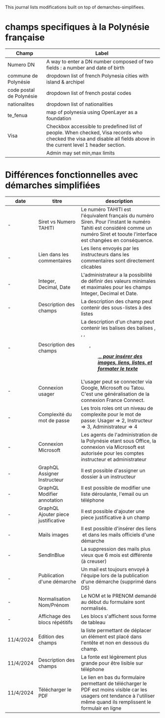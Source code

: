 This journal lists modifications built on top of demarches-simplifiees.

# champs specifiques à la Polynésie française

| Champ                    | Label                                                                                                                                                                 |
|--------------------------|-----------------------------------------------------------------------------------------------------------------------------------------------------------------------|
| Numero DN                | A way to enter a DN number composed of two fields : a number and date of birth                                                                                        |
| commune de Polynésie     | dropdown list of french Polynesia cities with island & archipel                                                                                                       |
| code postal de Polynésie | dropdown list of french postal codes                                                                                                                                  |
| nationalites             | dropdown list of nationalities                                                                                                                                        |
| te_fenua                 | map of polynesia using OpenLayer as a foundation                                                                                                                      |
| Visa                     | Checkbox accessible to predefined list of people. When checked, Visa records who checked the visa and disable all fields above in the current level 1 header section. |
|                          | Admin may set min,max limits                                                                                                                                          |

# Différences fonctionnelles avec démarches simplifiées

| date      | titre                               | description                                                                                                                                                                        |
|-----------|-------------------------------------|------------------------------------------------------------------------------------------------------------------------------------------------------------------------------------|
| -         | Siret vs Numero TAHITI              | Le numéro TAHITI est l'équivalent français du numéro Siren. Pour l'instant le numéro Tahiti est considéré comme un numéro Siret et tooute l'interface est changées en conséquence. |
| -         | Lien dans les commentaires          | Les liens envoyés par les instructeurs dans les commentaires sont directement clicables                                                                                            |
| -         | Integer, Decimal, Date              | L'administrateur a la possibilité de définir des valeurs minimales et maximales pour les champs Integer, Decimal et Date.                                                          |
| -         | Description des champs              | La description des champ peut contenir des sous-listes à des listes                                                                                                                |
| -         | Description des champs              | La description d'un champ peut contenir les balises des balises <img>, <a>, <font>, <ol>, <ul>,<b>,<u>,<i> pour insérer des images, liens, listes, et formater le texte            |
| -         | Connexion usager                    | L'usager peut se connecter via Google, Microsoft ou Tatou. C'est une généralisation de la connexion France Connect.                                                                |
| -         | Complexité du mot de passe          | Les trois roles ont un niveau de complexite pour le mot de passe: Usager => 2, Instructeur => 3, Administrateur => 4                                                               |
| -         | Connexion Microsoft                 | Les agents de l'administration de la Polynésie etant sous Office, la connexion via Microsoft est autorisée pour les comptes instructeur et administrateur                          |
| -         | GraphQL Assigner Instructeur        | Il est possible d'assigner un dossier à un instructeur                                                                                                                             |
| -         | GraphQL Modifier annotation         | Il est possible de modifier une liste déroulante, l'email ou un téléphone                                                                                                          |
| -         | GraphQL Ajouter piece justificative | Il est possible d'ajouter une piece justificative à un champ                                                                                                                       |
| -         | Mails images                        | Il est possible d'insérer des liens <img> et <a> dans les mails officiels d'une démarche                                                                                           |
| -         | SendInBlue                          | La suppression des mails plus vieux que 6 mois est différente (à creuser)                                                                                                          |
| -         | Publication d'une démarche          | Un mail est toujours envoyé à l'équipe lors de la publication d'une démarche (supprimé dans DS)                                                                                    |
| -         | Normalisation Nom/Prénom            | Le NOM et le PRENOM demandé au début du formulaire sont normalisés.                                                                                                                |
| -         | Affichage des blocs répétitifs      | Les blocs s'affichent sous forme de tableau                                                                                                                                        |
| 11/4/2024 | Edition des champs                  | la liste permettant de déplacer un élément est placé dans l'entête et non en dessous du champ.                                                                                     |
| 11/4/2024 | Description des champs              | La fonte est légèrement plus grande pour être lisible sur téléphone                                                                                                                | 
| 11/4/2024 | Télécharger le PDF                  | Le lien en bas du formulaire permettant de télécharger le PDF est moins visible car les usagers ont tendance à l'utiliser même quand ils remplissent le formulair en ligne         |

